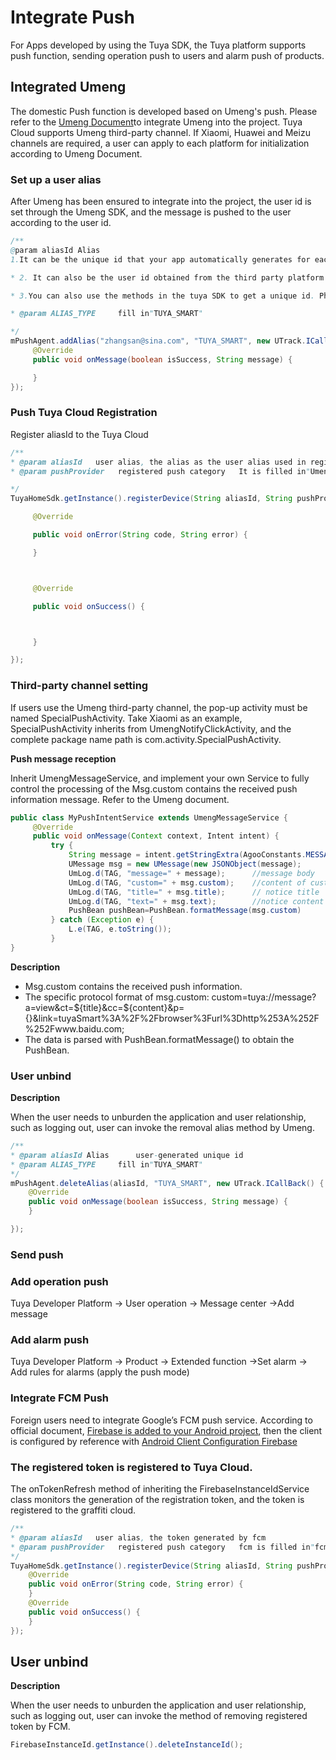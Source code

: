 # Integrate Push

For Apps developed by using the Tuya SDK, the Tuya platform supports push function, sending operation push to users and alarm push of products.

## Integrated Umeng

The domestic Push function is developed based on Umeng's push. Please refer to the [Umeng Document](https://developer.umeng.com/docs/66632/detail/66744)to integrate Umeng into the project. Tuya Cloud supports Umeng third-party channel. If Xiaomi, Huawei and Meizu channels are required, a user can apply to each platform for initialization according to Umeng Document.

### Set up a user alias

After Umeng has been ensured to integrate into the project, the user id is set through the Umeng SDK, and the message is pushed to the user according to the user id.

```java
/**
@param aliasId Alias		
1.It can be the unique id that your app automatically generates for each user.

* 2. It can also be the user id obtained from the third party platform when the user logs in with a third-party platform. Refer to the Umeng Document for details.

* 3.You can also use the methods in the tuya SDK to get a unique id. PhoneUtil.getDeviceID(context),PhoneUtilis located in com.tuya.smart.android.common.utils.

* @param ALIAS_TYPE		fill in"TUYA_SMART"

*/
mPushAgent.addAlias("zhangsan@sina.com", "TUYA_SMART", new UTrack.ICallBack() {
     @Override
     public void onMessage(boolean isSuccess, String message) {

     }
});
```
### Push Tuya Cloud Registration

Register aliasId to the Tuya Cloud
```java
/**
* @param aliasId   user alias, the alias as the user alias used in registering Umeng in Step 2
* @param pushProvider   registered push category   It is filled in"Umeng”

*/
TuyaHomeSdk.getInstance().registerDevice(String aliasId, String pushProvider, new IResultCallback() {

     @Override

     public void onError(String code, String error) {

     }



     @Override

     public void onSuccess() {



     }

});
```

### Third-party channel setting

If users use the Umeng third-party channel, the pop-up activity must be named SpecialPushActivity.   Take Xiaomi as an example, SpecialPushActivity inherits from UmengNotifyClickActivity, and the complete package name path is com.activity.SpecialPushActivity.

**Push message reception**

Inherit UmengMessageService, and implement your own Service to fully control the processing of the Msg.custom contains the received push information message. Refer to the Umeng document.
```java
public class MyPushIntentService extends UmengMessageService {
     @Override
     public void onMessage(Context context, Intent intent) {
         try {
             String message = intent.getStringExtra(AgooConstants.MESSAGE_BODY);
             UMessage msg = new UMessage(new JSONObject(message);
             UmLog.d(TAG, "message=" + message);      //message body
             UmLog.d(TAG, "custom=" + msg.custom);    //content of custom message 
             UmLog.d(TAG, "title=" + msg.title);      // notice title
             UmLog.d(TAG, "text=" + msg.text);        //notice content
	         PushBean pushBean=PushBean.formatMessage(msg.custom)
         } catch (Exception e) {
             L.e(TAG, e.toString());
         }
}
```
**Description**

- Msg.custom contains the received push information.
- The specific protocol format of msg.custom: custom=tuya://message?a=view&ct=${title}&cc=${content}&p={}&link=tuyaSmart%3A%2F%2Fbrowser%3Furl%3Dhttp%253A%252F%252Fwww.baidu.com;
- The data is parsed with PushBean.formatMessage() to obtain the PushBean.

### User unbind

**Description**

When the user needs to unburden the application and user relationship, such as logging out, user can invoke the removal alias method by Umeng.
```java
/**
* @param aliasId Alias		user-generated unique id
* @param ALIAS_TYPE		fill in"TUYA_SMART"
*/
mPushAgent.deleteAlias(aliasId, "TUYA_SMART", new UTrack.ICallBack() {
    @Override
    public void onMessage(boolean isSuccess, String message) {
    }

});
```
### Send push

### Add operation push

Tuya Developer Platform -> User operation -> Message center ->Add message

### Add alarm push

Tuya Developer Platform -> Product -> Extended function ->Set alarm -> Add rules for alarms (apply the push mode)

### Integrate FCM Push

Foreign users need to integrate Google’s FCM push service. According to official document,  [Firebase is added to your Android project](https://firebase.google.com/docs/android/setup?hl=zh-cn), then the client is configured by reference with  [Android Client Configuration Firebase](https://firebase.google.com/docs/cloud-messaging/android/client?hl=zh-cn)

### The registered token is registered to Tuya Cloud.

The onTokenRefresh method of inheriting the FirebaseInstanceIdService class monitors the generation of the registration token, and the token is registered to the graffiti cloud.
```java
/**
* @param aliasId   user alias, the token generated by fcm
* @param pushProvider   registered push category   fcm is filled in"fcm”
*/
TuyaHomeSdk.getInstance().registerDevice(String aliasId, String pushProvider, new IResultCallback() {
    @Override
    public void onError(String code, String error) {
    }
    @Override
    public void onSuccess() {
    }
});
```
## User unbind

**Description**

When the user needs to unburden the application and user relationship, such as logging out, user can invoke the method of removing registered token by FCM.
 ```java
FirebaseInstanceId.getInstance().deleteInstanceId();
 ```